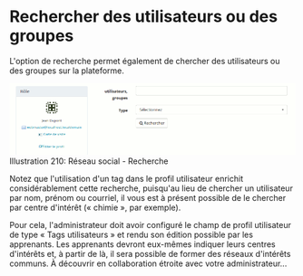 # Rechercher des utilisateurs ou des groupes

L'option de recherche permet également de chercher des utilisateurs ou des groupes sur la plateforme.

![](../../.gitbook/assets/image286%20%281%29.png)Illustration 210: Réseau social - Recherche

Notez que l'utilisation d'un tag dans le profil utilisateur enrichit considérablement cette recherche, puisqu'au lieu de chercher un utilisateur par nom, prénom ou courriel, il vous est à présent possible de le chercher par centre d'intérêt \(« chimie », par exemple\).

Pour cela, l'administrateur doit avoir configuré le champ de profil utilisateur de type « Tags utilisateurs » et rendu son édition possible par les apprenants. Les apprenants devront eux-mêmes indiquer leurs centres d'intérêts et, à partir de là, il sera possible de former des réseaux d'intérêts communs. À découvrir en collaboration étroite avec votre administrateur...

